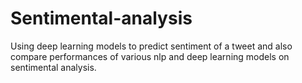 # Sentimental-analysis

Using deep learning models to predict sentiment of a tweet and also compare performances of various nlp and deep learning models on sentimental analysis.
